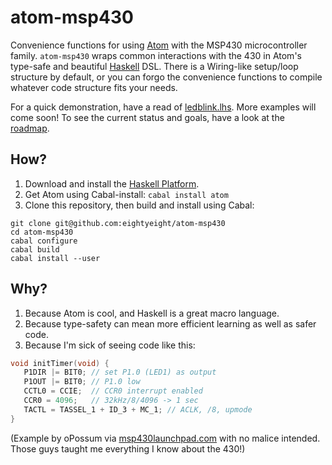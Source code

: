 # atom-msp430

Convenience functions for using [Atom][] with the MSP430 microcontroller family.
`atom-msp430` wraps common interactions with the 430 in Atom's type-safe and beautiful [Haskell][] DSL.
There is a Wiring-like setup/loop structure by default, or you can forgo the convenience functions to
compile whatever code structure fits your needs.

For a quick demonstration, have a read of [ledblink.lhs][].
More examples will come soon!
To see the current status and goals, have a look at the [roadmap][].

 [Atom]: https://github.com/tomahawkins/atom
 [Haskell]: http://www.haskell.org/
 [ledblink.lhs]: https://github.com/eightyeight/atom-msp430/blob/master/Language/Atom/MSP430/Examples/ledblink.lhs
 [roadmap]: https://github.com/eightyeight/atom-msp430/wiki/Roadmap

## How?

 1. Download and install the [Haskell Platform][].
 2. Get Atom using Cabal-install: `cabal install atom`
 3. Clone this repository, then build and install using Cabal:

```
git clone git@github.com:eightyeight/atom-msp430
cd atom-msp430
cabal configure
cabal build
cabal install --user
```

 [Haskell Platform]: http://www.haskell.org/platform

## Why?

 1. Because Atom is cool, and Haskell is a great macro language.
 2. Because type-safety can mean more efficient learning as well as safer code.
 3. Because I'm sick of seeing code like this:

```c
void initTimer(void) {
   P1DIR |= BIT0; // set P1.0 (LED1) as output
   P1OUT |= BIT0; // P1.0 low
   CCTL0 = CCIE;  // CCR0 interrupt enabled
   CCR0 = 4096;   // 32kHz/8/4096 -> 1 sec
   TACTL = TASSEL_1 + ID_3 + MC_1; // ACLK, /8, upmode
}
```

(Example by oPossum via [msp430launchpad.com][] with no malice intended.
Those guys taught me everything I know about the 430!)

 [msp430launchpad.com]: http://www.msp430launchpad.com/2012/06/using-printf.html
